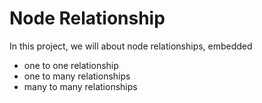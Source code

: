 # Node Relationship

In this project, we will about node relationships, embedded

-   one to one relationship
-   one to many relationships
-   many to many relationships
